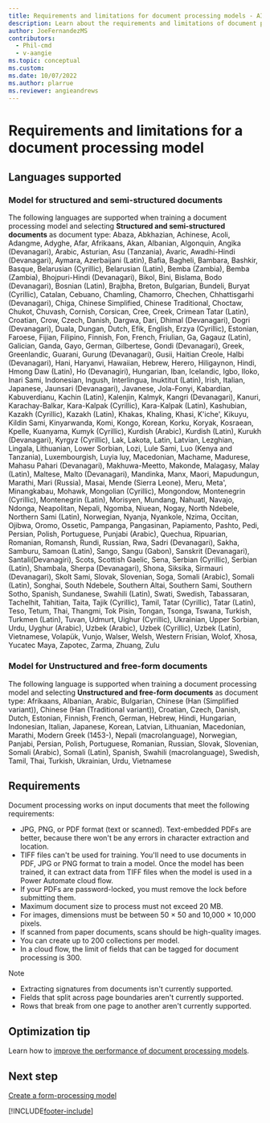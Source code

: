 ```yaml
---
title: Requirements and limitations for document processing models - AI Builder
description: Learn about the requirements and limitations of document processing models in AI Builder.
author: JoeFernandezMS
contributors:
  - Phil-cmd
  - v-aangie
ms.topic: conceptual
ms.custom:
ms.date: 10/07/2022
ms.author: plarrue
ms.reviewer: angieandrews
---
```


# Requirements and limitations for a document processing model

## Languages supported

### Model for structured and semi-structured documents
The following languages are supported when training a document processing model and selecting **Structured and semi-structured documents** as document type: 
Abaza, Abkhazian, Achinese, Acoli, Adangme, Adyghe, Afar, Afrikaans, Akan, Albanian, Algonquin, Angika (Devanagari), Arabic, Asturian, Asu (Tanzania), Avaric, Awadhi-Hindi (Devanagari), Aymara, Azerbaijani (Latin), Bafia, Bagheli, Bambara, Bashkir, Basque, Belarusian (Cyrillic), Belarusian (Latin), Bemba (Zambia), Bemba (Zambia), Bhojpuri-Hindi (Devanagari), Bikol, Bini, Bislama, Bodo (Devanagari), Bosnian (Latin), Brajbha, Breton, Bulgarian, Bundeli, Buryat (Cyrillic), Catalan, Cebuano, Chamling, Chamorro, Chechen, Chhattisgarhi (Devanagari), Chiga, Chinese Simplified, Chinese Traditional, Choctaw, Chukot, Chuvash, Cornish, Corsican, Cree, Creek, Crimean Tatar (Latin), Croatian, Crow, Czech, Danish, Dargwa, Dari, Dhimal (Devanagari), Dogri (Devanagari), Duala, Dungan, Dutch, Efik, English, Erzya (Cyrillic), Estonian, Faroese, Fijian, Filipino, Finnish, Fon, French, Friulian, Ga, Gagauz (Latin), Galician, Ganda, Gayo, German, Gilbertese, Gondi (Devanagari), Greek, Greenlandic, Guarani, Gurung (Devanagari), Gusii, Haitian Creole, Halbi (Devanagari), Hani, Haryanvi, Hawaiian, Hebrew, Herero, Hiligaynon, Hindi, Hmong Daw (Latin), Ho (Devanagiri), Hungarian, Iban, Icelandic, Igbo, Iloko, Inari Sami, Indonesian, Ingush, Interlingua, Inuktitut (Latin), Irish, Italian, Japanese, Jaunsari (Devanagari), Javanese, Jola-Fonyi, Kabardian, Kabuverdianu, Kachin (Latin), Kalenjin, Kalmyk, Kangri (Devanagari), Kanuri, Karachay-Balkar, Kara-Kalpak (Cyrillic), Kara-Kalpak (Latin), Kashubian, Kazakh (Cyrillic), Kazakh (Latin), Khakas, Khaling, Khasi, K'iche', Kikuyu, Kildin Sami, Kinyarwanda, Komi, Kongo, Korean, Korku, Koryak, Kosraean, Kpelle, Kuanyama, Kumyk (Cyrillic), Kurdish (Arabic), Kurdish (Latin), Kurukh (Devanagari), Kyrgyz (Cyrillic), Lak, Lakota, Latin, Latvian, Lezghian, Lingala, Lithuanian, Lower Sorbian, Lozi, Lule Sami, Luo (Kenya and Tanzania), Luxembourgish, Luyia	luy, Macedonian, Machame, Madurese, Mahasu Pahari (Devanagari), Makhuwa-Meetto, Makonde, Malagasy, Malay (Latin), Maltese, Malto (Devanagari), Mandinka, Manx, Maori, Mapudungun, Marathi, Mari (Russia), Masai, Mende (Sierra Leone), Meru, Meta', Minangkabau, 
Mohawk, Mongolian (Cyrillic), Mongondow, Montenegrin (Cyrillic), Montenegrin (Latin), Morisyen, Mundang, Nahuatl, Navajo, Ndonga, Neapolitan, Nepali, Ngomba, Niuean, Nogay, North Ndebele, Northern Sami (Latin), Norwegian, Nyanja, Nyankole, Nzima, Occitan, Ojibwa, Oromo, Ossetic, Pampanga, Pangasinan, Papiamento, Pashto, Pedi, Persian, Polish, Portuguese, Punjabi (Arabic), Quechua, Ripuarian, Romanian, Romansh, Rundi, Russian, Rwa, Sadri  (Devanagari), Sakha, Samburu, Samoan (Latin), Sango, Sangu (Gabon), Sanskrit (Devanagari), Santali(Devanagiri), Scots, Scottish Gaelic, Sena, Serbian (Cyrillic), Serbian (Latin), Shambala, Sherpa (Devanagari), Shona, Siksika, Sirmauri (Devanagari), Skolt Sami, Slovak, Slovenian, Soga, Somali (Arabic), Somali (Latin), Songhai, South Ndebele, Southern Altai, Southern Sami, Southern Sotho, Spanish, Sundanese, Swahili (Latin), Swati, Swedish, Tabassaran, Tachelhit, Tahitian, Taita, Tajik (Cyrillic), Tamil, Tatar (Cyrillic), Tatar (Latin), Teso, Tetum, Thai, Thangmi, Tok Pisin, Tongan, Tsonga, Tswana, Turkish, Turkmen (Latin), Tuvan, Udmurt, Uighur (Cyrillic), Ukrainian, Upper Sorbian, Urdu, Uyghur (Arabic), Uzbek (Arabic), Uzbek (Cyrillic), Uzbek (Latin), Vietnamese, Volapük, Vunjo, Walser, Welsh, Western Frisian, Wolof, Xhosa, Yucatec Maya, Zapotec, Zarma, Zhuang, Zulu

### Model for Unstructured and free-form documents
The following language is supported when training a document processing model and selecting **Unstructured and free-form documents** as document type:
Afrikaans, Albanian, Arabic, Bulgarian, Chinese (Han (Simplified variant)), Chinese (Han (Traditional variant)), Croatian, Czech, Danish, Dutch, Estonian, Finnish, French, German, Hebrew, Hindi, Hungarian, Indonesian, Italian, Japanese, Korean, Latvian, Lithuanian, Macedonian, Marathi, Modern Greek (1453-), Nepali (macrolanguage), Norwegian, Panjabi, Persian, Polish, Portuguese, Romanian, Russian, Slovak, Slovenian, Somali (Arabic), Somali (Latin), Spanish, Swahili (macrolanguage), Swedish, Tamil, Thai, Turkish, Ukrainian, Urdu, Vietnamese

## Requirements

Document processing works on input documents that meet the following requirements:

- JPG, PNG, or PDF format (text or scanned). Text-embedded PDFs are better, because there won't be any errors in character extraction and location.
- TIFF files can't be used for training. You'll need to use documents in PDF, JPG or PNG format to train a model. Once the model has been trained, it can extract data from TIFF files when the model is used in a Power Automate cloud flow.
- If your PDFs are password-locked, you must remove the lock before submitting them.
- Maximum document size to process must not exceed 20 MB. 
- For images, dimensions must be between 50 &times; 50 and 10,000 &times; 10,000 pixels.
- If scanned from paper documents, scans should be high-quality images.
- You can create up to 200 collections per model.
- In a cloud flow, the limit of fields that can be tagged for document processing is 300.

 > [!NOTE]
 > - Extracting signatures from documents isn't currently supported.<br />
 > - Fields that split across page boundaries aren't currently supported.<br />
>  - Rows that break from one page to another aren't currently supported.

## Optimization tip

Learn how to [improve the performance of document processing models](improve-form-processing-performance.md).

## Next step

[Create a form-processing model](create-form-processing-model.md)

[!INCLUDE[footer-include](includes/footer-banner.md)]
